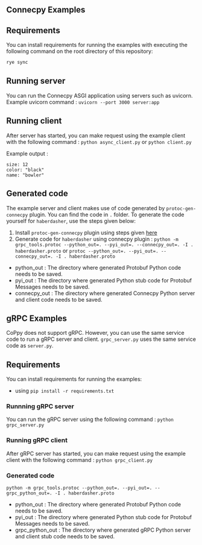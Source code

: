 ## Connecpy Examples

## Requirements
You can install requirements for running the examples with executing the following command on the root directory of this repository:
```sh
rye sync
```

## Running server
You can run the Connecpy ASGI application using servers such as uvicorn.
Example uvicorn command : `uvicorn --port 3000 server:app`

## Running client
After server has started, you can make request using the example client with the following command :
`python async_client.py` or `python client.py`

Example output :
```
size: 12
color: "black"
name: "bowler"
```

## Generated code
The example server and client makes use of code generated by `protoc-gen-connecpy` plugin. You can find the code in `.` folder. To generate the code yourself for `haberdasher`, use the steps given below:
1. Install `protoc-gen-connecpy` plugin using steps given [here](/README.md)
2. Generate code for `haberdasher` using connecpy plugin :
`python -m grpc_tools.protoc --python_out=. --pyi_out=. --connecpy_out=. -I . haberdasher.proto`
or
`protoc --python_out=. --pyi_out=. --connecpy_out=. -I . haberdasher.proto`
  - python_out : The directory where generated Protobuf Python code needs to be saved.
  - pyi_out : The directory where generated Python stub code for Protobuf Messages needs to be saved.
  - connecpy_out : The directory where generated Connecpy Python server and client code needs to be saved.


## gRPC Examples
CoPpy does not support gRPC. However, you can use the same service code to run a gRPC server and client.
`grpc_server.py` uses the same service code as `server.py`.

## Requirements
You can install requirements for running the examples:
- using `pip install -r requirements.txt`

### Runnning gRPC server
You can run the gRPC server using the following command :
`python grpc_server.py`


### Running gRPC client
After gRPC server has started, you can make request using the example client with the following command :
`python grpc_client.py`

### Generated code
`python -m grpc_tools.protoc --python_out=. --pyi_out=. --grpc_python_out=. -I . haberdasher.proto`
  - python_out : The directory where generated Protobuf Python code needs to be saved.
  - pyi_out : The directory where generated Python stub code for Protobuf Messages needs to be saved.
  - grpc_python_out : The directory where generated gRPC Python server and client stub code needs to be saved.
